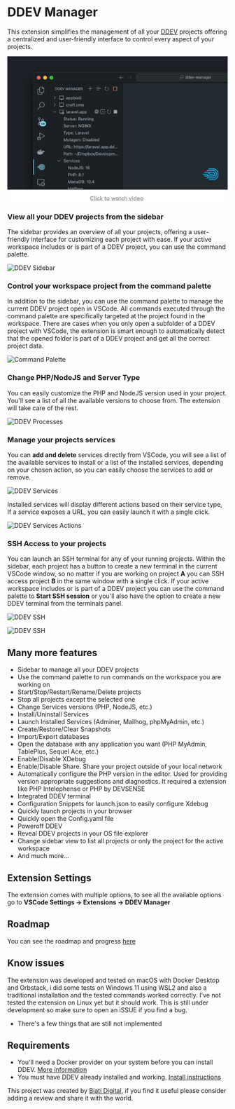 # DDEV Manager

This extension simplifies the management of all your [DDEV](https://ddev.readthedocs.io/) projects offering a centralized and user-friendly interface to control every aspect of your projects.

![DDEV Preview](https://raw.githubusercontent.com/biati-digital/vscode-ddev-manager/main/assets/ddev-preview.png "DDEV Preview")

### View all your DDEV projects from the sidebar

The sidebar provides an overview of all your projects, offering a user-friendly interface for customizing each project with ease. If your active workspace includes or is part of a DDEV project, you can use the command palette.

![DDEV Sidebar](https://raw.githubusercontent.com/biati-digital/vscode-ddev-manager/main/assets/ddev-sidebar.png "DDEV Sidebar")

### Control your workspace project from the command palette

In addition to the sidebar, you can use the command palette to manage the current DDEV project open in VSCode. All commands executed through the command palette are specifically targeted at the project found in the workspace. There are cases when you only open a subfolder of a DDEV project with VSCode, the extension is smart enough to automatically detect that the opened folder is part of a DDEV project and get all the correct project data.

![Command Palette](https://raw.githubusercontent.com/biati-digital/vscode-ddev-manager/main/assets/ddev-palette.png "Command Palette")

### Change PHP/NodeJS and Server Type

You can easily customize the PHP and NodeJS version used in your project. You'll see a list of all the available versions to choose from. The extension will take care of the rest.

![DDEV Processes](https://raw.githubusercontent.com/biati-digital/vscode-ddev-manager/main/assets/ddev-service-version.png "DDEV Processes")

### Manage your projects services

You can **add and delete** services directly from VSCode, you will see a list of the available services to install or a list of the installed services, depending on your chosen action, so you can easily choose the services to add or remove.

![DDEV Services](https://raw.githubusercontent.com/biati-digital/vscode-ddev-manager/main/assets/ddev-services.png "DDEV Services")

Installed services will display different actions based on their service type, If a service exposes a URL, you can easily launch it with a single click.

![DDEV Services Actions](https://raw.githubusercontent.com/biati-digital/vscode-ddev-manager/main/assets/ddev-service-actions.png "DDEV Services Actions")

### SSH Access to your projects

You can launch an SSH terminal for any of your running projects. Within the sidebar, each project has a button to create a new terminal in the current VSCode window, so no matter if you are working on project **A** you can SSH access project **B** in the same window with a single click. If your active workspace includes or is part of a DDEV project you can use the command palette to **Start SSH session** or you'll also have the option to create a new DDEV terminal from the terminals panel.

![DDEV SSH](https://raw.githubusercontent.com/biati-digital/vscode-ddev-manager/main/assets/ddev-ssh.png "DDEV SSH")

![DDEV SSH](https://raw.githubusercontent.com/biati-digital/vscode-ddev-manager/main/assets/ddev-ssh2.png "DDEV SSH")

## Many more features

- Sidebar to manage all your DDEV projects
- Use the command palette to run commands on the workspace you are working on
- Start/Stop/Restart/Rename/Delete projects
- Stop all projects except the selected one
- Change Services versions (PHP, NodeJS, etc.)
- Install/Uninstall Services
- Launch Installed Services (Adminer, Mailhog, phpMyAdmin, etc.)
- Create/Restore/Clear Snapshots
- Import/Export databases
- Open the database with any application you want (PHP MyAdmin, TablePlus, Sequel Ace, etc.)
- Enable/Disable XDebug
- Enable/Disable Share. Share your project outside of your local network
- Automatically configure the PHP version in the editor. Used for providing version appropriate suggestions and diagnostics. It required a extension like PHP Intelephense or PHP by DEVSENSE
- Integrated DDEV terminal
- Configuration Snippets for launch.json to easily configure Xdebug
- Quickly launch projects in your browser
- Quickly open the Config.yaml file
- Poweroff DDEV
- Reveal DDEV projects in your OS file explorer
- Change sidebar view to list all projects or only the project for the active workspace
- And much more...

## Extension Settings

The extension comes with multiple options, to see all the available options go to **VSCode Settings -> Extensions -> DDEV Manager**

## Roadmap

You can see the roadmap and progress [here](https://github.com/users/biati-digital/projects/1/views/1)

## Know issues

The extension was developed and tested on macOS with Docker Desktop and Orbstack, i did some tests on Windows 11 using WSL2 and also a traditional installation and the tested commands worked correctly. I've not tested the extension on Linux yet but it should work. This is still under development so make sure to open an iSSUE if you find a bug.

- There's a few things that are still not implemented

## Requirements

- You'll need a Docker provider on your system before you can install DDEV. [More information](https://ddev.readthedocs.io/en/stable/users/install/docker-installation/)
- You must have DDEV already installed and working. [Install instructions](https://ddev.readthedocs.io/en/stable/users/install/ddev-installation/)

This project was created by [Biati Digital](https://www.biati.com.mx), if you find it useful please consider adding a review and share it with the world.

